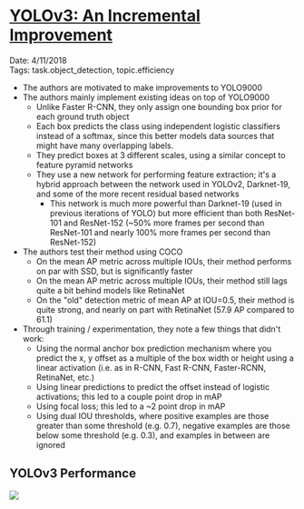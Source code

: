 # [YOLOv3: An Incremental Improvement](https://arxiv.org/abs/1804.02767)

Date: 4/11/2018  
Tags: task.object_detection, topic.efficiency

- The authors are motivated to make improvements to YOLO9000
- The authors mainly implement existing ideas on top of YOLO9000
    - Unlike Faster R-CNN, they only assign one bounding box prior for each ground truth object
    - Each box predicts the class using independent logistic classifiers instead of a softmax, since this better models data sources that might have many overlapping labels.
    - They predict boxes at 3 different scales, using a similar concept to feature pyramid networks
    - They use a new network for performing feature extraction; it's a hybrid approach between the network used in YOLOv2, Darknet-19, and some of the more recent residual based networks
        - This network is much more powerful than Darknet-19 (used in previous iterations of YOLO) but more efficient than both ResNet-101 and ResNet-152 (~50% more frames per second than ResNet-101 and nearly 100% more frames per second than ResNet-152)
- The authors test their method using COCO
    - On the mean AP metric across multiple IOUs, their method performs on par with SSD, but is significantly faster
    - On the mean AP metric across multiple IOUs, their method still lags quite a bit behind models like RetinaNet
    - On the "old" detection metric of mean AP at IOU=0.5, their method is quite strong, and nearly on part with RetinaNet (57.9 AP compared to 61.1)
- Through training / experimentation, they note a few things that didn't work:
    - Using the normal anchor box prediction mechanism where you predict the x, y offset as a multiple of the box width or height using a linear activation (i.e. as in R-CNN, Fast R-CNN, Faster-RCNN, RetinaNet, etc.)
    - Using linear predictions to predict the offset instead of logistic activations; this led to a couple point drop in mAP
    - Using focal loss; this led to a ~2 point drop in mAP
    - Using dual IOU thresholds, where positive examples are those greater than some threshold (e.g. 0.7), negative examples are those below some threshold (e.g. 0.3), and examples in between are ignored


## YOLOv3 Performance

![](./images/yolov3_performance.png)
